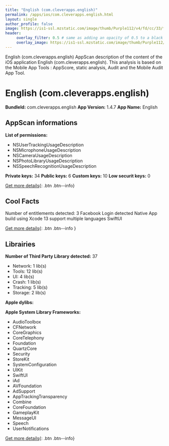 ```yaml
---
title: "English (com.cleverapps.english)"
permalink: /apps/ios/com.cleverapps.english.html
layout: single
author_profile: false
image: https://is1-ssl.mzstatic.com/image/thumb/Purple112/v4/fd/cc/33/fdcc337e-0dd7-23b2-9ab9-bf964bfcd921/AppIcon-1x_U007emarketing-0-7-0-85-220.png/512x512bb.jpg
header: 
     overlay_filter: 0.5 # same as adding an opacity of 0.5 to a black background
     overlay_image: https://is1-ssl.mzstatic.com/image/thumb/Purple112/v4/fd/cc/33/fdcc337e-0dd7-23b2-9ab9-bf964bfcd921/AppIcon-1x_U007emarketing-0-7-0-85-220.png/512x512bb.jpg
---
```

English (com.cleverapps.english) AppScan description of the content of the iOS application English (com.cleverapps.english). This analysis is based on the Mobile App Tools : AppScore, static analysis, Audit and the Mobile Audit App Tool.

# English (com.cleverapps.english)

**BundleId:** com.cleverapps.english
**App Version:** 1.4.7
**App Name:** English


## AppScan informations 

**List of permissions:** 
- NSUserTrackingUsageDescription
- NSMicrophoneUsageDescription
- NSCameraUsageDescription
- NSPhotoLibraryUsageDescription
- NSSpeechRecognitionUsageDescription
  
  
**Private keys:** 34
**Public keys:** 6
**Custom keys:** 10
**Low securit keys:** 0
  
[Get more details](/pricing.html){: .btn .btn--info}

## Cool Facts

Number of entitlements detected: 3
Facebook Login detected
Native App
build using Xcode 13
support multiple languages
SwiftUI
  
[Get more details](/pricing.html){: .btn .btn--info }

## Librairies 
**Number of Third Party Library detected:** 37
- Network: 1 lib(s)
- Tools: 12 lib(s)
- UI: 4 lib(s)
- Crash: 1 lib(s)
- Tracking: 5 lib(s)
- Storage: 2 lib(s)


**Apple dylibs:**


**Apple System Library Frameworks:**
- AudioToolbox
- CFNetwork
- CoreGraphics
- CoreTelephony
- Foundation
- QuartzCore
- Security
- StoreKit
- SystemConfiguration
- UIKit
- SwiftUI
- iAd
- AVFoundation
- AdSupport
- AppTrackingTransparency
- Combine
- CoreFoundation
- GameplayKit
- MessageUI
- Speech
- UserNotifications


  
[Get more details](/pricing.html){: .btn .btn--info}

